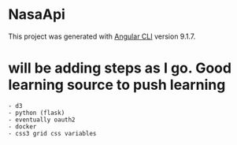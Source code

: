 # NasaApi

This project was generated with [Angular CLI](https://github.com/angular/angular-cli) version 9.1.7.

# will be adding steps as I go.   Good learning source to push learning 
    - d3
    - python (flask)
    - eventually oauth2
    - docker
    - css3 grid css variables